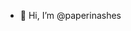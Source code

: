 - 👋 Hi, I’m @paperinashes

<!---
paperinashes/paperinashes is a ✨ special ✨ repository because its `README.md` (this file) appears on your GitHub profile.
You can click the Preview link to take a look at your changes.
--->
